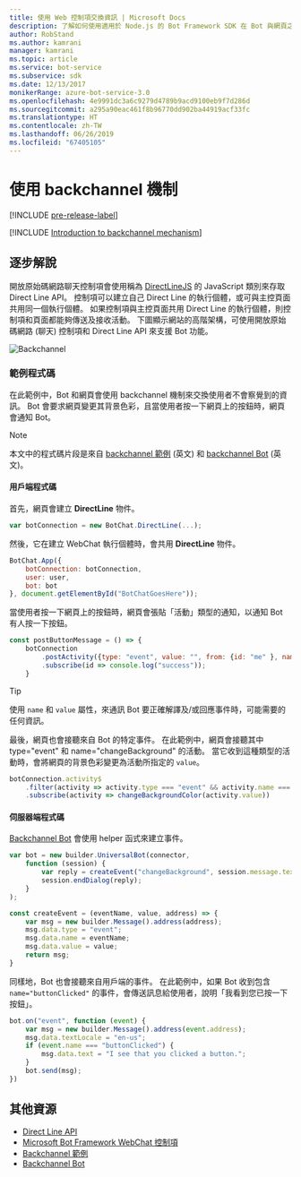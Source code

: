 ```yaml
---
title: 使用 Web 控制項交換資訊 | Microsoft Docs
description: 了解如何使用適用於 Node.js 的 Bot Framework SDK 在 Bot 與網頁之間交換資訊。
author: RobStand
ms.author: kamrani
manager: kamrani
ms.topic: article
ms.service: bot-service
ms.subservice: sdk
ms.date: 12/13/2017
monikerRange: azure-bot-service-3.0
ms.openlocfilehash: 4e9991dc3a6c9279d4789b9acd9100eb9f7d286d
ms.sourcegitcommit: a295a90eac461f8b96770dd902ba44919acf33fc
ms.translationtype: HT
ms.contentlocale: zh-TW
ms.lasthandoff: 06/26/2019
ms.locfileid: "67405105"
---
```

# <a name="use-the-backchannel-mechanism"></a>使用 backchannel 機制

[!INCLUDE [pre-release-label](../includes/pre-release-label-v3.md)]

[!INCLUDE [Introduction to backchannel mechanism](../includes/snippet-backchannel.md)]

## <a name="walk-through"></a>逐步解說

開放原始碼網路聊天控制項會使用稱為 <a href="https://github.com/microsoft/botframework-DirectLinejs" target="_blank">DirectLineJS</a> 的 JavaScript 類別來存取 Direct Line API。 控制項可以建立自己 Direct Line 的執行個體，或可與主控頁面共用同一個執行個體。 如果控制項與主控頁面共用 Direct Line 的執行個體，則控制項和頁面都能夠傳送及接收活動。 下圖顯示網站的高階架構，可使用開放原始碼網路 (聊天) 控制項和 Direct Line API 來支援 Bot 功能。 

![Backchannel](../media/designing-bots/patterns/back-channel.png)

### <a name="sample-code"></a>範例程式碼 

在此範例中，Bot 和網頁會使用 backchannel 機制來交換使用者不會察覺到的資訊。 Bot 會要求網頁變更其背景色彩，且當使用者按一下網頁上的按鈕時，網頁會通知 Bot。 

> [!NOTE]
> 本文中的程式碼片段是來自 <a href="https://github.com/Microsoft/BotFramework-WebChat/blob/master/samples/backchannel/index.html" target="_blank">backchannel 範例</a> (英文) 和 <a href="https://github.com/ryanvolum/backChannelBot" target="_blank">backchannel Bot</a> (英文)。 

#### <a name="client-side-code"></a>用戶端程式碼

首先，網頁會建立 **DirectLine** 物件。

```javascript
var botConnection = new BotChat.DirectLine(...);
```

然後，它在建立 WebChat 執行個體時，會共用 **DirectLine** 物件。

```javascript
BotChat.App({
    botConnection: botConnection,
    user: user,
    bot: bot
}, document.getElementById("BotChatGoesHere"));
```

當使用者按一下網頁上的按鈕時，網頁會張貼「活動」類型的通知，以通知 Bot 有人按一下按鈕。

```javascript
const postButtonMessage = () => {
    botConnection
        .postActivity({type: "event", value: "", from: {id: "me" }, name: "buttonClicked"})
        .subscribe(id => console.log("success"));
    }
```

> [!TIP]
> 使用 `name` 和 `value` 屬性，來通訊 Bot 要正確解譯及/或回應事件時，可能需要的任何資訊。 

最後，網頁也會接聽來自 Bot 的特定事件。
在此範例中，網頁會接聽其中 type="event" 和 name="changeBackground" 的活動。 當它收到這種類型的活動時，會將網頁的背景色彩變更為活動所指定的 `value`。 

```javascript
botConnection.activity$
    .filter(activity => activity.type === "event" && activity.name === "changeBackground")
    .subscribe(activity => changeBackgroundColor(activity.value))
```

#### <a name="server-side-code"></a>伺服器端程式碼

<a href="https://github.com/ryanvolum/backChannelBot" target="_blank">Backchannel Bot</a> 會使用 helper 函式來建立事件。

```javascript
var bot = new builder.UniversalBot(connector, 
    function (session) {
        var reply = createEvent("changeBackground", session.message.text, session.message.address);
        session.endDialog(reply);
    }
);

const createEvent = (eventName, value, address) => {
    var msg = new builder.Message().address(address);
    msg.data.type = "event";
    msg.data.name = eventName;
    msg.data.value = value;
    return msg;
}
```

同樣地，Bot 也會接聽來自用戶端的事件。 在此範例中，如果 Bot 收到包含 `name="buttonClicked"` 的事件，會傳送訊息給使用者，說明「我看到您已按一下按鈕」。

```javascript
bot.on("event", function (event) {
    var msg = new builder.Message().address(event.address);
    msg.data.textLocale = "en-us";
    if (event.name === "buttonClicked") {
        msg.data.text = "I see that you clicked a button.";
    }
    bot.send(msg);
})
```

## <a name="additional-resources"></a>其他資源

- [Direct Line API][directLineAPI]
- <a href="https://github.com/Microsoft/BotFramework-WebChat" target="_blank">Microsoft Bot Framework WebChat 控制項</a>
- <a href="https://aka.ms/v3-js-backchannel-sample" target="_blank">Backchannel 範例</a>
- <a href="https://github.com/ryanvolum/backChannelBot" target="_blank">Backchannel Bot</a>

[directLineAPI]: https://docs.botframework.com/restapi/directline3/#navtitle
